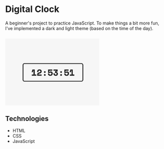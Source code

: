 # Digital Clock

A beginner's project to practice JavaScript. To make things a bit more fun, I've implemented a dark and light theme (based on the time of the day).

<img src="images/example.png" alt="" width="300" style="display:block;margin: 24px 0;">

## Technologies
* HTML
* CSS
* JavaScript
